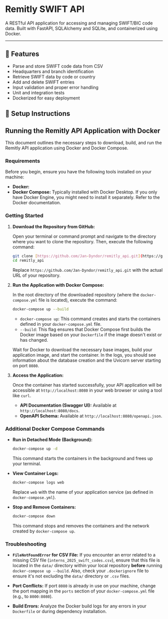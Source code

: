 # Remitly SWIFT API

A RESTful API application for accessing and managing SWIFT/BIC code data. Built with FastAPI, SQLAlchemy and SQLite, and containerized using Docker.

---

## 🔧 Features

- Parse and store SWIFT code data from CSV
- Headquarters and branch identification
- Retrieve SWIFT data by code or country
- Add and delete SWIFT entries
- Input validation and proper error handling
- Unit and integration tests
- Dockerized for easy deployment

## 🚀 Setup Instructions


## Running the Remitly API Application with Docker

This document outlines the necessary steps to download, build, and run the Remitly API application using Docker and Docker Compose.

### Requirements

Before you begin, ensure you have the following tools installed on your machine:

* **Docker:** 
* **Docker Compose:** Typically installed with Docker Desktop. If you only have Docker Engine, you might need to install it separately. Refer to the Docker documentation.

### Getting Started

1.  **Download the Repository from GitHub:**

    Open your terminal or command prompt and navigate to the directory where you want to clone the repository. Then, execute the following command:

    ```bash
    git clone [https://github.com/Jan-Dyndor/remitly_api.git](https://github.com/Jan-Dyndor/remitly_api.git)
    cd remitly_api
    ```

    Replace `https://github.com/Jan-Dyndor/remitly_api.git` with the actual URL of your repository.

2.  **Run the Application with Docker Compose:**

    In the root directory of the downloaded repository (where the `docker-compose.yml` file is located), execute the command:

    ```bash
    docker-compose up --build
    ```

    * `docker-compose up`: This command creates and starts the containers defined in your `docker-compose.yml` file.
    * `--build`: This flag ensures that Docker Compose first builds the Docker image based on your `Dockerfile` if the image doesn't exist or has changed.

    Wait for Docker to download the necessary base images, build your application image, and start the container. In the logs, you should see information about the database creation and the Uvicorn server starting on port `8080`.

3.  **Access the Application:**

    Once the container has started successfully, your API application will be accessible at `http://localhost:8080` in your web browser or using a tool like `curl`.

    * **API Documentation (Swagger UI):** Available at `http://localhost:8080/docs`.
    * **OpenAPI Schema:** Available at `http://localhost:8080/openapi.json`.

### Additional Docker Compose Commands

* **Run in Detached Mode (Background):**

    ```bash
    docker-compose up -d
    ```

    This command starts the containers in the background and frees up your terminal.

* **View Container Logs:**

    ```bash
    docker-compose logs web
    ```

    Replace `web` with the name of your application service (as defined in `docker-compose.yml`).

* **Stop and Remove Containers:**

    ```bash
    docker-compose down
    ```

    This command stops and removes the containers and the network created by `docker-compose up`.

### Troubleshooting

* **`FileNotFoundError` for CSV File:** If you encounter an error related to a missing CSV file (`interns_2025_swift_codes.csv`), ensure that this file is located in the `data/` directory within your local repository **before** running `docker-compose up --build`. Also, check your `.dockerignore` file to ensure it's not excluding the `data/` directory or `.csv` files.

* **Port Conflicts:** If port `8080` is already in use on your machine, change the port mapping in the `ports` section of your `docker-compose.yml` file (e.g., to `8000:8080`).

* **Build Errors:** Analyze the Docker build logs for any errors in your `Dockerfile` or during dependency installation.

